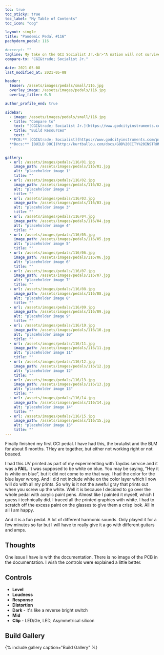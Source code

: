 ```yaml
---
toc: true
toc_sticky: true
toc_label: "My Table of Contents"
toc_icon: "cog"

layout: single
title: "Pandemic Pedal #116"
pachyderm_pedal: 116

#excerpt: ""
tagline: My take on the GCI Socialist Jr.<br>"A nation will not survive morally or economically when so few have so much and so many have so little" - Bernie Sanders
compare-to: "CGI&trade; Socialist Jr."

date: 2021-05-08
last_modified_at: 2021-05-08

header:
  teaser: /assets/images/pedals/small/116.jpg
  overlay_image: /assets/images/pedals/116.jpg
  overlay_filter: 0.5

author_profile_end: true

sidebar:
  - image: /assets/images/pedals/small/116.jpg
  - title: "Compare to"
    text: "[CGI&trade; Socialist Jr.](https://www.godcityinstruments.com/products/socialist-jr)"
  - title: "Build Resources"
    text: "
  **PCB:** [CGI&trade; Socialist](https://www.godcityinstruments.com/products/socialist-jr)<br>
  **Docs:** [BUILD DOC](http://kurtballou.com/docs/GOD%20CITY%20INSTRUMENTS%20-%20Socialist%20Jr.%20V1.0%20Build%20guide.pdf)
  "

gallery:
  - url: /assets/images/pedals/116/01.jpg
    image_path: /assets/images/pedals/116/01.jpg
    alt: "placeholder image 1"
    title: ""
  - url: /assets/images/pedals/116/02.jpg
    image_path: /assets/images/pedals/116/02.jpg
    alt: "placeholder image 2"
    title: ""
  - url: /assets/images/pedals/116/03.jpg
    image_path: /assets/images/pedals/116/03.jpg
    alt: "placeholder image 3"
    title: ""
  - url: /assets/images/pedals/116/04.jpg
    image_path: /assets/images/pedals/116/04.jpg
    alt: "placeholder image 4"
    title: ""
  - url: /assets/images/pedals/116/05.jpg
    image_path: /assets/images/pedals/116/05.jpg
    alt: "placeholder image 5"
    title: ""
  - url: /assets/images/pedals/116/06.jpg
    image_path: /assets/images/pedals/116/06.jpg
    alt: "placeholder image 6"
    title: ""
  - url: /assets/images/pedals/116/07.jpg
    image_path: /assets/images/pedals/116/07.jpg
    alt: "placeholder image 7"
    title: ""
  - url: /assets/images/pedals/116/08.jpg
    image_path: /assets/images/pedals/116/08.jpg
    alt: "placeholder image 8"
    title: ""
  - url: /assets/images/pedals/116/09.jpg
    image_path: /assets/images/pedals/116/09.jpg
    alt: "placeholder image 9"
    title: ""
  - url: /assets/images/pedals/116/10.jpg
    image_path: /assets/images/pedals/116/10.jpg
    alt: "placeholder image 10"
    title: ""
  - url: /assets/images/pedals/116/11.jpg
    image_path: /assets/images/pedals/116/11.jpg
    alt: "placeholder image 11"
    title: ""
  - url: /assets/images/pedals/116/12.jpg
    image_path: /assets/images/pedals/116/12.jpg
    alt: "placeholder image 12"
    title: ""
  - url: /assets/images/pedals/116/13.jpg
    image_path: /assets/images/pedals/116/13.jpg
    alt: "placeholder image 13"
    title: ""
  - url: /assets/images/pedals/116/14.jpg
    image_path: /assets/images/pedals/116/14.jpg
    alt: "placeholder image 14"
    title: ""
  - url: /assets/images/pedals/116/15.jpg
    image_path: /assets/images/pedals/116/15.jpg
    alt: "placeholder image 15"
    title: ""
---
```


Finally finished my first GCI pedal. I have had this, the brutalist and the BLM for about 6 months. THey are together, but either not working right or not boaxed. 

I had this UV printed as part of my experimenting with  Taydas service and it was a **FAIL**. It was supposed to be white on blue. You may be saying, "Hey it is white on blue", but it did not come to me that way. I had the color for the blue layer wrong. And I did not include white on the color layer which I now will do with all my prints. So why is it not the aweful gray that prints out when you screw up the white. Well it is because I decided to go over the whole pedal with acrylic paint pens. Almost like I painted it myself, which I guess i technically did. I traced all the printed graphics with white. I had to scratch off the excess paint on the glasses to give them a crisp look. All in all I am happy. 

And it is a fun pedal. A lot of different harmonic sounds. Only played it for a few minutes so far but I will have to really give it a go with different guitars and amps.

## Thoughts

One issue I have is with the documentation. There is no image of the PCB in the documentation. I wish the controls were explained a little better.

## Controls

* **Level**
* **Loudness**
* **Response**
* **Distortion**
* **Dark** - it's like a reverse bright switch
* **Mid** 
* **Clip** - LED/Ge, LED, Asymmetrical silicon

## Build Gallery ##

{% include gallery caption="Build Gallery" %}